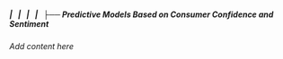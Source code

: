 ##### |   |   |   |   ├── Predictive Models Based on Consumer Confidence and Sentiment

*Add content here*